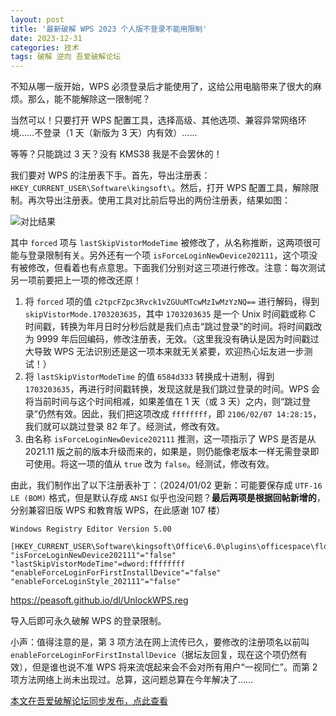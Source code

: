 ```yaml
---
layout: post
title: '最新破解 WPS 2023 个人版不登录不能用限制'
date: 2023-12-31
categories: 技术
tags: 破解 逆向 吾爱破解论坛
---
```


不知从哪一版开始，WPS 必须登录后才能使用了，这给公用电脑带来了很大的麻烦。那么，能不能解除这一限制呢？

当然可以！只要打开 WPS 配置工具，选择高级、其他选项、兼容异常网络环境……不登录（1 天（新版为 3 天）内有效）……

等等？只能跳过 3 天？没有 KMS38 我是不会罢休的！

我们要对 WPS 的注册表下手。首先，导出注册表：`HKEY_CURRENT_USER\Software\kingsoft\`。然后，打开 WPS 配置工具，解除限制。再次导出注册表。使用工具对比前后导出的两份注册表，结果如图：

![对比结果](https://testingcf.jsdelivr.net/gh/peasoft/picx-images-hosting@master/20240127/对比结果.ihmsz5rekeg.webp)

其中 `forced` 项与 `lastSkipVistorModeTime` 被修改了，从名称推断，这两项很可能与登录限制有关。另外还有一个项 `isForceLoginNewDevice202111`，这个项没有被修改，但看着也有点意思。下面我们分别对这三项进行修改。注意：每次测试另一项前要把上一项的修改还原！

1. 将 `forced` 项的值 `c2tpcFZpc3Rvck1vZGUuMTcwMzIwMzYzNQ==` 进行解码，得到 `skipVistorMode.1703203635`，其中 `1703203635` 是一个 Unix 时间戳或称 C 时间戳，转换为年月日时分秒后就是我们点击“跳过登录”的时间。将时间戳改为 9999 年后回编码，修改注册表，无效。（这里我没有确认是因为时间戳过大导致 WPS 无法识别还是这一项本来就无关紧要，欢迎热心坛友进一步测试！）
2. 将 `lastSkipVistorModeTime` 的值 `6584d333` 转换成十进制，得到 `1703203635`，再进行时间戳转换，发现这就是我们跳过登录的时间。WPS 会将当前时间与这个时间相减，如果差值在 1 天（或 3 天）之内，则“跳过登录”仍然有效。因此，我们把这项改成 `ffffffff`，即 `2106/02/07 14:28:15`，我们就可以跳过登录 82 年了。经测试，修改有效。
3. 由名称 `isForceLoginNewDevice202111` 推测，这一项指示了 WPS 是否是从 2021.11 版之前的版本升级而来的，如果是，则仍能像老版本一样无需登录即可使用。将这一项的值从 `true` 改为 `false`。经测试，修改有效。

由此，我们制作出了以下注册表补丁：（2024/01/02 更新：可能要保存成 `UTF-16 LE (BOM)` 格式，但是默认存成 `ANSI` 似乎也没问题？**最后两项是根据回帖新增的**，分别兼容旧版 WPS 和教育版 WPS，在此感谢 107 楼）

```reg
Windows Registry Editor Version 5.00

[HKEY_CURRENT_USER\Software\kingsoft\Office\6.0\plugins\officespace\flogin]
"isForceLoginNewDevice202111"="false"
"lastSkipVistorModeTime"=dword:ffffffff
"enableForceLoginForFirstInstallDevice"="false"
"enableForceLoginStyle_202111"="false"
```

<https://peasoft.github.io/dl/UnlockWPS.reg>

导入后即可永久破解 WPS 的登录限制。

小声：值得注意的是，第 3 项方法在网上流传已久，要修改的注册项名以前叫 `enableForceLoginForFirstInstallDevice`（据坛友回复，现在这个项仍然有效），但是谁也说不准 WPS 将来流氓起来会不会对所有用户“一视同仁”。而第 2 项方法网络上尚未出现过。总算，这问题总算在今年解决了……

[本文在吾爱破解论坛同步发布，点此查看](https://www.52pojie.cn/thread-1875176-1-1.html
)
